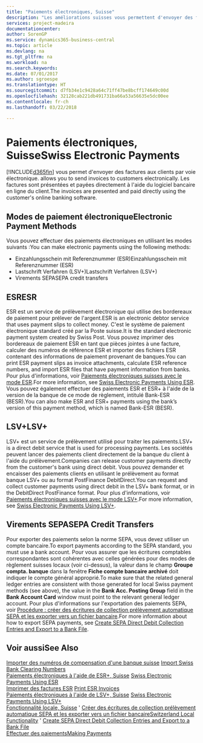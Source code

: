 ```yaml
---
title: "Paiements électroniques, Suisse"
description: "Les améliorations suisses vous permettent d'envoyer des factures aux clients par voie électronique. Les factures sont présentées et payées directement à l'aide du logiciel bancaire en ligne du client."
services: project-madeira
documentationcenter: 
author: SorenGP
ms.service: dynamics365-business-central
ms.topic: article
ms.devlang: na
ms.tgt_pltfrm: na
ms.workload: na
ms.search.keywords: 
ms.date: 07/01/2017
ms.author: sgroespe
ms.translationtype: HT
ms.sourcegitcommit: d7fb34e1c9428a64c71ff47be8bcff174649c00d
ms.openlocfilehash: 32128cab221db491731ba66a53a56635e5dc00ee
ms.contentlocale: fr-ch
ms.lasthandoff: 03/22/2018

---
```

# <a name="swiss-electronic-payments"></a><span data-ttu-id="3a9f6-104">Paiements électroniques, Suisse</span><span class="sxs-lookup"><span data-stu-id="3a9f6-104">Swiss Electronic Payments</span></span>
[!INCLUDE[d365fin](../../includes/d365fin_md.md)]<span data-ttu-id="3a9f6-105"> vous permet d'envoyer des factures aux clients par voie électronique.</span><span class="sxs-lookup"><span data-stu-id="3a9f6-105"> allows you to send invoices to customers electronically.</span></span> <span data-ttu-id="3a9f6-106">Les factures sont présentées et payées directement à l'aide du logiciel bancaire en ligne du client.</span><span class="sxs-lookup"><span data-stu-id="3a9f6-106">The invoices are presented and paid directly using the customer's online banking software.</span></span>  

## <a name="electronic-payment-methods"></a><span data-ttu-id="3a9f6-107">Modes de paiement électronique</span><span class="sxs-lookup"><span data-stu-id="3a9f6-107">Electronic Payment Methods</span></span>  
<span data-ttu-id="3a9f6-108">Vous pouvez effectuer des paiements électroniques en utilisant les modes suivants :</span><span class="sxs-lookup"><span data-stu-id="3a9f6-108">You can make electronic payments using the following methods:</span></span>  

- <span data-ttu-id="3a9f6-109">Einzahlungsschein mit Referenznummer (ESR)</span><span class="sxs-lookup"><span data-stu-id="3a9f6-109">Einzahlungsschein mit Referenznummer (ESR)</span></span>  
- <span data-ttu-id="3a9f6-110">Lastschrift Verfahren (LSV+)</span><span class="sxs-lookup"><span data-stu-id="3a9f6-110">Lastschrift Verfahren (LSV+)</span></span>  
- <span data-ttu-id="3a9f6-111">Virements SEPA</span><span class="sxs-lookup"><span data-stu-id="3a9f6-111">SEPA credit transfers</span></span>  

## <a name="esr"></a><span data-ttu-id="3a9f6-112">ESR</span><span class="sxs-lookup"><span data-stu-id="3a9f6-112">ESR</span></span>  
<span data-ttu-id="3a9f6-113">ESR est un service de prélèvement électronique qui utilise des bordereaux de paiement pour prélever de l'argent.</span><span class="sxs-lookup"><span data-stu-id="3a9f6-113">ESR is an electronic debtor service that uses payment slips to collect money.</span></span> <span data-ttu-id="3a9f6-114">C'est le système de paiement électronique standard créé par la Poste suisse.</span><span class="sxs-lookup"><span data-stu-id="3a9f6-114">It is the standard electronic payment system created by Swiss Post.</span></span> <span data-ttu-id="3a9f6-115">Vous pouvez imprimer des bordereaux de paiement ESR en tant que pièces jointes à une facture, calculer des numéros de référence ESR et importer des fichiers ESR contenant des informations de paiement provenant de banques.</span><span class="sxs-lookup"><span data-stu-id="3a9f6-115">You can print ESR payment slips as invoice attachments, calculate ESR reference numbers, and import ESR files that have payment information from banks.</span></span> <span data-ttu-id="3a9f6-116">Pour plus d'informations, voir [Paiements électroniques suisses avec le mode ESR](how-to-print-esr-invoices.md).</span><span class="sxs-lookup"><span data-stu-id="3a9f6-116">For more information, see [Swiss Electronic Payments Using ESR](how-to-print-esr-invoices.md).</span></span> <span data-ttu-id="3a9f6-117">Vous pouvez également effectuer des paiements ESR et ESR+ à l'aide de la version de la banque de ce mode de règlement, intitulé Bank-ESR (BESR).</span><span class="sxs-lookup"><span data-stu-id="3a9f6-117">You can also make ESR and ESR+ payments using the bank’s version of this payment method, which is named Bank-ESR (BESR).</span></span>  

## <a name="lsv"></a><span data-ttu-id="3a9f6-118">LSV+</span><span class="sxs-lookup"><span data-stu-id="3a9f6-118">LSV+</span></span>  
<span data-ttu-id="3a9f6-119">LSV+ est un service de prélèvement utilisé pour traiter les paiements.</span><span class="sxs-lookup"><span data-stu-id="3a9f6-119">LSV+ is a direct debit service that is used for processing payments.</span></span> <span data-ttu-id="3a9f6-120">Les sociétés peuvent lancer des paiements client directement de la banque du client à l'aide du prélèvement.</span><span class="sxs-lookup"><span data-stu-id="3a9f6-120">Companies can release customer payments directly from the customer's bank using direct debit.</span></span> <span data-ttu-id="3a9f6-121">Vous pouvez demander et encaisser des paiements clients en utilisant le prélèvement au format banque LSV+ ou au format PostFinance DebitDirect.</span><span class="sxs-lookup"><span data-stu-id="3a9f6-121">You can request and collect customer payments using direct debit in the LSV+ bank format, or in the DebitDirect PostFinance format.</span></span> <span data-ttu-id="3a9f6-122">Pour plus d'informations, voir [Paiements électroniques suisses avec le mode LSV+](swiss-electronic-payments-using-lsv-.md).</span><span class="sxs-lookup"><span data-stu-id="3a9f6-122">For more information, see [Swiss Electronic Payments Using LSV+](swiss-electronic-payments-using-lsv-.md).</span></span>  

## <a name="sepa-credit-transfers"></a><span data-ttu-id="3a9f6-123">Virements SEPA</span><span class="sxs-lookup"><span data-stu-id="3a9f6-123">SEPA Credit Transfers</span></span>  
<span data-ttu-id="3a9f6-124">Pour exporter des paiements selon la norme SEPA, vous devez utiliser un compte bancaire.</span><span class="sxs-lookup"><span data-stu-id="3a9f6-124">To export payments according to the SEPA standard, you must use a bank account.</span></span> <span data-ttu-id="3a9f6-125">Pour vous assurer que les écritures comptables correspondantes sont cohérentes avec celles générées pour des modes de règlement suisses locaux (voir ci-dessus), la valeur dans le champ **Groupe compta. banque** dans la fenêtre **Fiche compte bancaire archivé** doit indiquer le compte général approprié.</span><span class="sxs-lookup"><span data-stu-id="3a9f6-125">To make sure that the related general ledger entries are consistent with those generated for local Swiss payment methods (see above), the value in the **Bank Acc. Posting Group** field in the **Bank Account Card** window must point to the relevant general ledger account.</span></span> <span data-ttu-id="3a9f6-126">Pour plus d'informations sur l'exportation des paiements SEPA, voir [Procédure : créer des écritures de collection prélèvement automatique SEPA et les exporter vers un fichier bancaire](../../finance-how-create-sepa-direct-debit-collection-entries-export-bank-file.md).</span><span class="sxs-lookup"><span data-stu-id="3a9f6-126">For more information about how to export SEPA payments, see [Create SEPA Direct Debit Collection Entries and Export to a Bank File](../../finance-how-create-sepa-direct-debit-collection-entries-export-bank-file.md).</span></span>  

## <a name="see-also"></a><span data-ttu-id="3a9f6-127">Voir aussi</span><span class="sxs-lookup"><span data-stu-id="3a9f6-127">See Also</span></span>  
 <span data-ttu-id="3a9f6-128">[Importer des numéros de compensation d'une banque suisse](how-to-import-swiss-bank-clearing-numbers.md) </span><span class="sxs-lookup"><span data-stu-id="3a9f6-128">[Import Swiss Bank Clearing Numbers](how-to-import-swiss-bank-clearing-numbers.md) </span></span>  
 <span data-ttu-id="3a9f6-129">[Paiements électroniques à l'aide de ESR+, Suisse](swiss-electronic-payments-using-esr.md) </span><span class="sxs-lookup"><span data-stu-id="3a9f6-129">[Swiss Electronic Payments Using ESR](swiss-electronic-payments-using-esr.md) </span></span>  
 <span data-ttu-id="3a9f6-130">[Imprimer des factures ESR](how-to-print-esr-invoices.md) </span><span class="sxs-lookup"><span data-stu-id="3a9f6-130">[Print ESR Invoices](how-to-print-esr-invoices.md) </span></span>  
 <span data-ttu-id="3a9f6-131">[Paiements électroniques à l'aide de LSV+, Suisse](swiss-electronic-payments-using-lsv-.md) </span><span class="sxs-lookup"><span data-stu-id="3a9f6-131">[Swiss Electronic Payments Using LSV+](swiss-electronic-payments-using-lsv-.md) </span></span>  
 <span data-ttu-id="3a9f6-132">[Fonctionnalité locale, Suisse](switzerland-local-functionality.md)  ' [Créer des écritures de collection prélèvement automatique SEPA et les exporter vers un fichier bancaire](../../finance-how-create-sepa-direct-debit-collection-entries-export-bank-file.md)</span><span class="sxs-lookup"><span data-stu-id="3a9f6-132">[Switzerland Local Functionality](switzerland-local-functionality.md)  ' [Create SEPA Direct Debit Collection Entries and Export to a Bank File](../../finance-how-create-sepa-direct-debit-collection-entries-export-bank-file.md)</span></span>  
 [<span data-ttu-id="3a9f6-133">Effectuer des paiements</span><span class="sxs-lookup"><span data-stu-id="3a9f6-133">Making Payments</span></span>](../../payables-make-payments.md)

